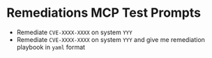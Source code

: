 # Remediations MCP Test Prompts
- Remediate `CVE-XXXX-XXXX` on system `YYY`
- Remediate `CVE-XXXX-XXXX` on system `YYY` and give me remediation playbook in `yaml` format
